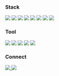 <!--### 안녕하세요 백엔드 개발자 지망생입니다-->

<h3 align="left"> Stack </h3>
<div align="left">
  <img src="https://img.shields.io/badge/%20JAVA%20-blue?style=flat-square" />
  <img src="https://img.shields.io/badge/JavaScript%20-yellow?style=flat-square&logo=javascript&logoColor=black" />
  <img src="https://img.shields.io/badge/HTML-%20%23E34F26?style=flat-square&logo=HTML5&logoColor=black"/ >
  <img src="https://img.shields.io/badge/CSS%20-%20%231572B6?style=flat-square&logo=CSS3&logoColor=black" />
  <img src="https://img.shields.io/badge/MySQL-%234479A1?style=flat-square&logo=MySQL&logoColor=black" />
  <img src="https://img.shields.io/badge/Spring%20-%20%236DB33F?style=flat-square&logo=Spring&logoColor=black" />
  <img src="https://img.shields.io/badge/SpringBoot%20-%20%236DB33F?style=flat-square&logo=SpringBoot&logoColor=black" />
  <img src="https://img.shields.io/badge/React%20-%20%2361DAFB?style=flat-square&logo=React&logoColor=black" />
</div>

<h3 align="left"> Tool </h3>
<div align="left">
  <img src="https://img.shields.io/badge/Notion%20-%20%23000000?style=flat-square&logo=Notion&logoColor=%23FFFFFF"/>
  <img src="https://img.shields.io/badge/Notion-000000?style=flat&logo=notion&logoColor=000000&color=FFFFFF" />
  <img src="https://img.shields.io/badge/Git%20-%20%23000000?style=flat-square&logo=Github&logoColor=%23FFFFFF" />
  <ing src="https://img.shields.io/badge/IntelliJ%20IDEA-%20%23000000?style=flat-square&logo=IntelliJ%20IDEA&logoColor=%23FFFFFF" />
  <img src="https://img.shields.io/badge/Figma%20-%20%23F24E1E?style=flat-square&logo=Figma&logoColor=%23FFFFFF" />
  <img src="https://img.shields.io/badge/intellij%20-%20%23000000?style=flat-square&logo=intellijidea&logoColor=%23FFFFFF" />
</div>

<h3 align="left"> Connect </h3>
<div align="left">
 <a href="mailto:busker362@naver.com">
   <img src="https://img.shields.io/badge/Naver%20-%20%2303C75A?style=flat-square&logo=Naver&logoColor=%23FFFFFF" />
</a>
 <a href="mailto:cleansky362@gmail.com">
   <img src="https://img.shields.io/badge/Gmail%20-%20%23EA4335?style=flat-square&logo=Gmail&logoColor=%23FFFFFF"/>
</a>
</div>



<!--![Top Langs](https://github-readme-stats.vercel.app/api/top-langs/?username=busker362&layout=compact)>

<!--![Anurag's GitHub stats](https://github-readme-stats.vercel.app/api?username=busker362&show_icons=true&theme=radical) >

<!--
**busker362/busker362** is a ✨ _special_ ✨ repository because its `README.md` (this file) appears on your GitHub profile.

Here are some ideas to get you started:

- 🔭 I’m currently working on ...
- 🌱 I’m currently learning ...
- 👯 I’m looking to collaborate on ...
- 🤔 I’m looking for help with ...
- 💬 Ask me about ...
- 📫 How to reach me: ...
- 😄 Pronouns: ...
- ⚡ Fun fact: ...
-->
